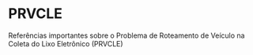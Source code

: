 # PRVCLE
Referências importantes sobre o Problema de Roteamento de Veículo na Coleta do Lixo Eletrônico (PRVCLE)
